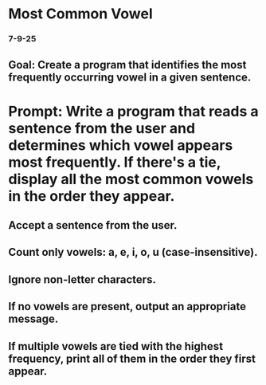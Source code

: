 # Most Common Vowel

### 7-9-25

## Goal: Create a program that identifies the most frequently occurring vowel in a given sentence.

# Prompt: Write a program that reads a sentence from the user and determines which vowel appears most frequently. If there's a tie, display all the most common vowels in the order they appear.

## Accept a sentence from the user.

## Count only vowels: a, e, i, o, u (case-insensitive).

## Ignore non-letter characters.

## If no vowels are present, output an appropriate message.

## If multiple vowels are tied with the highest frequency, print all of them in the order they first appear.